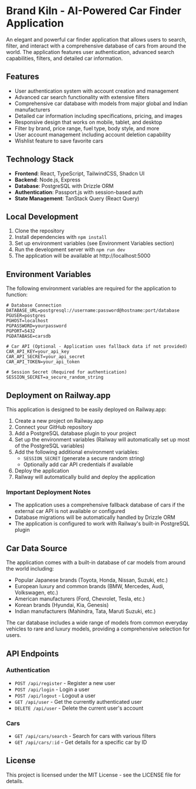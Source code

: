 # Brand Kiln - AI-Powered Car Finder Application

An elegant and powerful car finder application that allows users to search, filter, and interact with a comprehensive database of cars from around the world. The application features user authentication, advanced search capabilities, filters, and detailed car information.

## Features

- User authentication system with account creation and management
- Advanced car search functionality with extensive filters
- Comprehensive car database with models from major global and Indian manufacturers
- Detailed car information including specifications, pricing, and images
- Responsive design that works on mobile, tablet, and desktop
- Filter by brand, price range, fuel type, body style, and more
- User account management including account deletion capability
- Wishlist feature to save favorite cars

## Technology Stack

- **Frontend**: React, TypeScript, TailwindCSS, Shadcn UI
- **Backend**: Node.js, Express
- **Database**: PostgreSQL with Drizzle ORM
- **Authentication**: Passport.js with session-based auth
- **State Management**: TanStack Query (React Query)

## Local Development

1. Clone the repository
2. Install dependencies with `npm install`
3. Set up environment variables (see Environment Variables section)
4. Run the development server with `npm run dev`
5. The application will be available at http://localhost:5000

## Environment Variables

The following environment variables are required for the application to function:

```env
# Database Connection
DATABASE_URL=postgresql://username:password@hostname:port/database
PGUSER=postgres
PGHOST=localhost
PGPASSWORD=yourpassword
PGPORT=5432
PGDATABASE=carsdb

# Car API (Optional - Application uses fallback data if not provided)
CAR_API_KEY=your_api_key
CAR_API_SECRET=your_api_secret
CAR_API_TOKEN=your_api_token

# Session Secret (Required for authentication)
SESSION_SECRET=a_secure_random_string
```

## Deployment on Railway.app

This application is designed to be easily deployed on Railway.app:

1. Create a new project on Railway.app
2. Connect your GitHub repository
3. Add a PostgreSQL database plugin to your project
4. Set up the environment variables (Railway will automatically set up most of the PostgreSQL variables)
5. Add the following additional environment variables:
   - `SESSION_SECRET` (generate a secure random string)
   - Optionally add car API credentials if available
6. Deploy the application
7. Railway will automatically build and deploy the application

### Important Deployment Notes

- The application uses a comprehensive fallback database of cars if the external car API is not available or configured
- Database migrations will be automatically handled by Drizzle ORM
- The application is configured to work with Railway's built-in PostgreSQL plugin

## Car Data Source

The application comes with a built-in database of car models from around the world including:

- Popular Japanese brands (Toyota, Honda, Nissan, Suzuki, etc.)
- European luxury and common brands (BMW, Mercedes, Audi, Volkswagen, etc.)
- American manufacturers (Ford, Chevrolet, Tesla, etc.)
- Korean brands (Hyundai, Kia, Genesis)
- Indian manufacturers (Mahindra, Tata, Maruti Suzuki, etc.)

The car database includes a wide range of models from common everyday vehicles to rare and luxury models, providing a comprehensive selection for users.

## API Endpoints

### Authentication
- `POST /api/register` - Register a new user
- `POST /api/login` - Login a user
- `POST /api/logout` - Logout a user
- `GET /api/user` - Get the currently authenticated user
- `DELETE /api/user` - Delete the current user's account

### Cars
- `GET /api/cars/search` - Search for cars with various filters
- `GET /api/cars/:id` - Get details for a specific car by ID

## License

This project is licensed under the MIT License - see the LICENSE file for details.